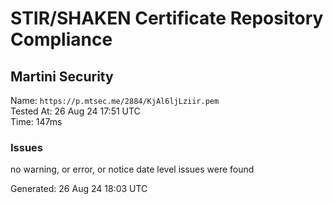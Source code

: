 # STIR/SHAKEN Certificate Repository Compliance

## Martini Security

Name: `https://p.mtsec.me/2884/KjAl6ljLziir.pem`\
Tested At: 26 Aug 24 17:51 UTC\
Time: 147ms

### Issues

no warning, or error, or notice date level issues were found

Generated: 26 Aug 24 18:03 UTC